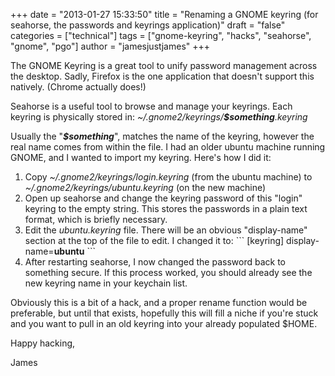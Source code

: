 +++
date = "2013-01-27 15:33:50"
title = "Renaming a GNOME keyring (for seahorse, the passwords and keyrings application)"
draft = "false"
categories = ["technical"]
tags = ["gnome-keyring", "hacks", "seahorse", "gnome", "pgo"]
author = "jamesjustjames"
+++

The GNOME Keyring is a great tool to unify password management across the desktop. Sadly, Firefox is the one application that doesn't support this natively. (Chrome actually does!)

Seahorse is a useful tool to browse and manage your keyrings. Each keyring is physically stored in: <em>~/.gnome2/keyrings/<strong>$something</strong>.keyring</em>

Usually the "<strong><em>$something</em></strong>", matches the name of the keyring, however the real name comes from within the file. I had an older ubuntu machine running GNOME, and I wanted to import my keyring. Here's how I did it:
<ol>
	<li>Copy <em>~/.gnome2/keyrings/login.keyring</em> (from the ubuntu machine) to <em>~/.gnome2/keyrings/ubuntu.keyring</em> (on the new machine)</li>
	<li>Open up seahorse and change the keyring password of this "login" keyring to the empty string. This stores the passwords in a plain text format, which is briefly necessary.</li>
	<li>Edit the <em>ubuntu.keyring</em> file. There will be an obvious "display-name" section at the top of the file to edit. I changed it to:
```
[keyring]
display-name=<strong>ubuntu</strong>
```
</li>
	<li>After restarting seahorse, I now changed the password back to something secure. If this process worked, you should already see the new keyring name in your keychain list.</li>
</ol>
Obviously this is a bit of a hack, and a proper rename function would be preferable, but until that exists, hopefully this will fill a niche if you're stuck and you want to pull in an old keyring into your already populated $HOME.

Happy hacking,

James

